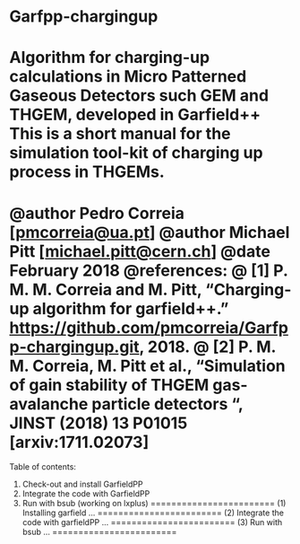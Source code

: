 # Garfpp-chargingup
Algorithm for charging-up calculations in Micro Patterned Gaseous Detectors such GEM and THGEM, developed in Garfield++
This is a short manual for the simulation tool-kit of charging up process in THGEMs.
========================
@author Pedro Correia [pmcorreia@ua.pt]
@author Michael Pitt [michael.pitt@cern.ch]
@date February 2018
@references:
@ [1] P. M. M. Correia and M. Pitt, “Charging-up algorithm for garfield++.” https://github.com/pmcorreia/Garfpp-chargingup.git, 2018.
@ [2] P. M. M. Correia, M. Pitt et al., “Simulation of gain stability of THGEM gas-avalanche particle detectors “, JINST (2018) 13 P01015 [arxiv:1711.02073]
========================
Table of contents: 
1.	Check-out and install GarfieldPP
2.	Integrate the code with GarfieldPP
3.	Run with bsub (working on lxplus)
========================
(1) Installing garfield
...
========================
(2) Integrate the code with garfieldPP
...
========================
(3) Run with bsub
...
========================
